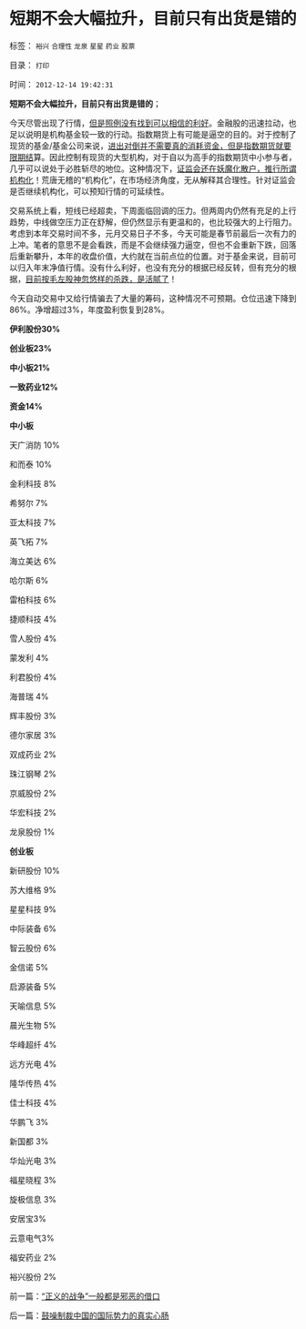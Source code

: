 # 短期不会大幅拉升，目前只有出货是错的

标签： `裕兴` `合理性` `龙泉` `星星` `药业` `股票` 

目录： `打印`

时间： `2012-12-14 19:42:31`

**短期不会大幅拉升，目前只有出货是错的**；

今天尽管出现了行情，[但是照例没有找到可以相信的利好](../../../2012/12/5/消息不是A股波动原因，股神创作的消息，和技术分析.md)。金融股的迅速拉动，也足以说明是机构基金较一致的行动。指数期货上有可能是逼空的目的。对于控制了现货的基金/基金公司来说，[进出对倒并不需要真的消耗资金，但是指数期货就要限期结](../../../2012/11/27/指数期货证伪了对散户的妖魔化之“散户市”.md)算。因此控制有现货的大型机构，对于自以为高手的指数期货中小参与者，几乎可以说处于必胜斩尽的地位。这种情况下，[证监会还在妖魔化散户，推行所谓机构化](../../../2011/6/20/管理层应反思为“A股机构化”而妖魔化散户.md)！荒唐无稽的“机构化”，在市场经济角度，无从解释其合理性。针对证监会是否继续机构化，可以预知行情的可延续性。

交易系统上看，短线已经超卖，下周面临回调的压力。但两周内仍然有充足的上行趋势，中线做空压力正在舒解，但仍然显示有更温和的，也比较强大的上行阻力。考虑到本年交易时间不多，元月交易日子不多，今天可能是春节前最后一次有力的上冲。笔者的意思不是会看跌，而是不会继续强力逼空，但也不会重新下跌，回落后重新攀升，本年的收盘价值，大约就在当前点位的位置。对于基金来说，目前可以归入年末净值行情。没有什么利好，也没有充分的根据已经反转，但有充分的根据，[目前按毛左股神忽悠样的杀跌，是活腻了](../../../2012/12/10/有毛左股神，还有毛左色鬼.md)！

今天自动交易中又给行情骗去了大量的筹码，这种情况不可预期。仓位迅速下降到86%。净增超过3%，年度盈利恢复到28%。

**伊利股份30%**

**创业板23%**

**中小板21%**

**一致药业12%**

**资金14%**

**中小板**

天广消防 10%

和而泰 10%

金利科技 8%

希努尔 7%

亚太科技 7%

英飞拓 7%

海立美达 6%

哈尔斯 6%

雷柏科技 6%

捷顺科技 4%

雪人股份 4%

蒙发利 4%

利君股份 4%

海普瑞 4%

辉丰股份 3%

德尔家居 3%

双成药业 2%

珠江钢琴 2%

京威股份 2%

华宏科技 2%

龙泉股份 1%

**创业板**

新研股份 10%

苏大维格 9%

星星科技 9%

中际装备 6%

智云股份 6%

金信诺 5%

启源装备 5%

天喻信息 5%

晨光生物 5%

华峰超纤 4%

远方光电 4%

隆华传热 4%

佳士科技 4%

华鹏飞 3%

新国都 3%

华灿光电 3%

福星晓程 3%

旋极信息 3%

安居宝3%

云意电气3%

福安药业 2%

裕兴股份 2%



前一篇：[“正义的战争”一般都是邪恶的借口](../../../2012/12/14/“正义的战争”一般都是邪恶的借口.md)

后一篇：[鼓噪制裁中国的国际势力的真实心肠](../../../2012/12/15/鼓噪制裁中国的国际势力的真实心肠.md)